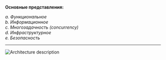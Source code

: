 **Основные представления:**  

*a. Функциональное*  
*b. Информационное*  
*c. Многозадачность (concurrency)*  
*d. Инфраструктурное*  
*e. Безопасность*    

---
![Architecture description](https://github.com/user-attachments/assets/de5c47a3-f3d6-4794-b841-8f32e7bbc83c)
